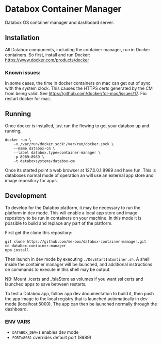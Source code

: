 # Databox Container Manager

Databox OS container manager and dashboard server.

## Installation

All Databox components, including the container manager, run in Docker containers. So first, install and run Docker: https://www.docker.com/products/docker

### Known issues:

In some cases, the time in docker containers on mac can get out of sync with the system clock. This causes the HTTPS certs generated by the CM from being valid. See https://github.com/docker/for-mac/issues/17.
Fix: restart docker for mac.

## Running

Once docker is installed, just run the flowing to get your databox up and running.

	docker run \
		-v /var/run/docker.sock:/var/run/docker.sock \
		--name databox-cm \
		--label databox.type=container-manager \
		-p 8989:8989 \
		-t databoxsystems/databox-cm

Once Its started point a web browser at 127.0.0.1:8989 and have fun. This is databoxes normal mode of operation an will use an external app store and image repository for apps.

## Development

To develop for the Databox platform, it may be necessary to run the platform in dev mode. This will enable a local app store and image repository to be run in containers on your machine. In this mode it is possible to build and replace any part of the platform.

First get the clone this repository:

	git clone https://github.com/me-box/databox-container-manager.git
	cd databox-container-manager
	npm install

Then launch in dev mode by executing `./DevStartInContiner.sh`. A shell inside the container manager will be launched, and additional instructions on commands to execute in this shell may be output.

NB: Mount ./certs and ./slaStore as volumes if you want ssl certs and launched apps to save between restarts.

To test a Databox app, follow app dev documentation to build it, then push the app image to the local registry that is launched automatically in dev mode (localhost:5000). The app can then be launched normally through the dashboard.

### ENV VARS

- `DATABOX_DEV=1` enables dev mode
- `PORT=8081` overrides default port (8989)
